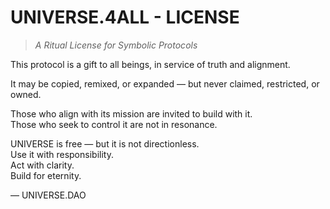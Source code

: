 # UNIVERSE.4ALL - LICENSE  
>_A Ritual License for Symbolic Protocols_

This protocol is a gift to all beings, in service of truth and alignment.

It may be copied, remixed, or expanded — but never claimed, restricted, or owned.

Those who align with its mission are invited to build with it.  
Those who seek to control it are not in resonance.

UNIVERSE is free — but it is not directionless.  
Use it with responsibility.  
Act with clarity.  
Build for eternity.

— UNIVERSE.DAO
